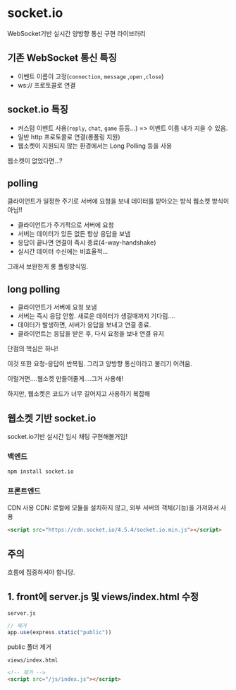# socket.io

WebSocket기반 실시간 양방향 통신 구현 라이브러리

## 기존 WebSocket 통신 특징

- 이벤트 이름이 고정(`connection`, `message` ,`open` ,`close`)
- ws:// 프로토콜로 연결

## socket.io 특징

- 커스텀 이벤트 사용(`reply`, `chat`, `game` 등등...) => 이벤트 이름
내가 지을 수 있음.
- 일반 http 프로토콜로 연결(롱폴링 지원)
- 웹소켓이 지원되지 않는 환경에서는 Long Polling 등을 사용

웹소켓이 없었다면...?

## polling

클라이언트가 일정한 주기로 서버에 요청을 보내 데이터를 받아오는 방식
웹소켓 방식이 아님!!

- 클라이언트가 주기적으로 서버에 요청
- 서버는 데이터가 있든 없든 항상 응답을 보냄
- 응답이 끝나면 연결이 즉시 종료(4-way-handshake)
- 실시간 데이터 수신에는 비효율적...

그래서 보완한게 롱 폴링방식임.

## long polling

- 클라이언트가 서버에 요청 보냄
- 서버는 즉시 응답 안함. 새로운 데이터가 생길때까지 기다림....
- 데이터가 발생하면, 서버가 응답을 보내고 연결 종료.
- 클라이언트는 응답을 받은 후, 다시 요청을 보내 연결 유지

단점의 핵심은 하나!

이것 또한 요청-응답이 반복됨. 그리고 양방향 통신이라고 불리기 어려움.

이럴거면....웹소켓 만들어줄게....그거 사용해!

하지만, 웹소켓은 코드가 너무 길어지고 사용하기 복잡해

## 웹소켓 기반 socket.io

socket.io기반 실시간 임시 채팅 구현해볼거임!

### 백엔드

```sh
npm install socket.io
```

### 프론트엔드

CDN 사용
CDN: 로컬에 모듈을 설치하지 않고, 외부 서버의 객체(기능)을 가져와서 사용

```html
<script src="https://cdn.socket.io/4.5.4/socket.io.min.js"></script>
```

## 주의

흐름에 집중하셔야 합니당.

## 1. front에 server.js 및 views/index.html 수정

`server.js`

```js
// 제거
app.use(express.static("public"))
```

public 폴더 제거

`views/index.html`

```html
<!-- 제거 -->
<script src="/js/index.js"></script>
```